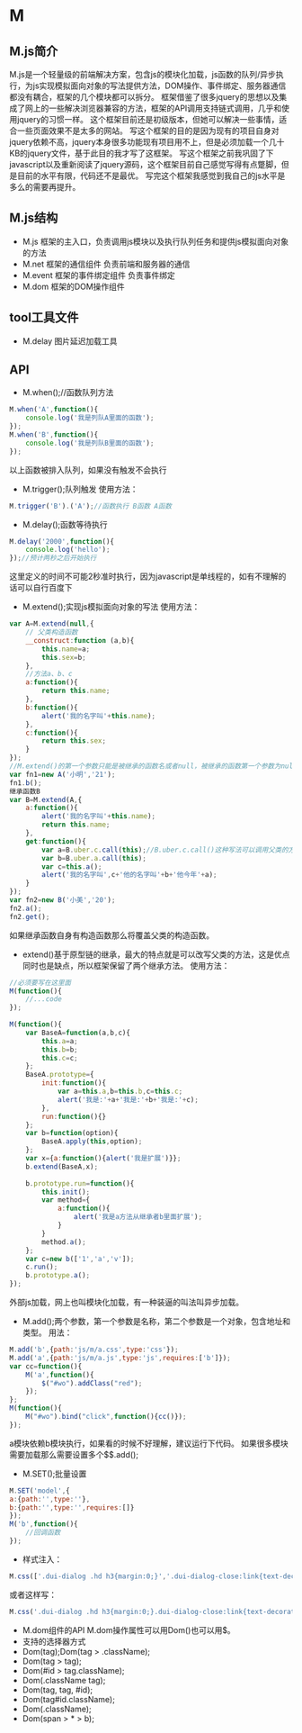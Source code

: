 ﻿M
=
## M.js简介
M.js是一个轻量级的前端解决方案，包含js的模块化加载，js函数的队列/异步执行，为js实现模拟面向对象的写法提供方法，DOM操作、事件绑定、服务器通信都没有耦合，框架的几个模块都可以拆分。
框架借鉴了很多jquery的思想以及集成了网上的一些解决浏览器兼容的方法，框架的API调用支持链式调用，几乎和使用jquery的习惯一样。
这个框架目前还是初级版本，但她可以解决一些事情，适合一些页面效果不是太多的网站。
写这个框架的目的是因为现有的项目自身对jquery依赖不高，jquery本身很多功能现有项目用不上，但是必须加载一个几十KB的jquery文件，基于此目的我才写了这框架。
写这个框架之前我巩固了下javascript以及重新阅读了jquery源码，这个框架目前自己感觉写得有点蹩脚，但是目前的水平有限，代码还不是最优。
写完这个框架我感觉到我自己的js水平是多么的需要再提升。

## M.js结构
- M.js    框架的主入口，负责调用js模块以及执行队列任务和提供js模拟面向对象的方法
- M.net   框架的通信组件 负责前端和服务器的通信
- M.event 框架的事件绑定组件 负责事件绑定
- M.dom   框架的DOM操作组件

## tool工具文件
- M.delay 图片延迟加载工具

## API
- M.when();//函数队列方法
```javascript
M.when('A',function(){
    console.log('我是列队A里面的函数');
});
M.when('B',function(){
    console.log('我是列队B里面的函数');
});
```
以上函数被排入队列，如果没有触发不会执行
- M.trigger();队列触发
使用方法：
```javascript
M.trigger('B').('A');//函数执行 B函数 A函数
```
- M.delay();函数等待执行
```javascript
M.delay('2000',function(){
    console.log('hello');
});//预计两秒之后开始执行
```
这里定义的时间不可能2秒准时执行，因为javascript是单线程的，如有不理解的话可以自行百度下
- M.extend();实现js模拟面向对象的写法
使用方法：
```javascript
var A=M.extend(null,{
    // 父类构造函数
    __construct:function (a,b){
        this.name=a;
        this.sex=b;
    },
    //方法a、b、c
    a:function(){
        return this.name;
    },
    b:function(){
        alert('我的名字叫'+this.name);
    },
    c:function(){
        return this.sex;
    }
});
//M.extend()的第一个参数只能是被继承的函数名或者null，被继承的函数第一个参数为null。第二个参数为对象，里面包含需要的方法和一个构造函数。
var fn1=new A('小明','21');
fn1.b();
继承函数B
var B=M.extend(A,{
    a:function(){
        alert('我的名字叫'+this.name);
        return this.name;
    },
    get:function(){
        var a=B.uber.c.call(this);//B.uber.c.call()这种写法可以调用父类的方法为子类所用
        var b=B.uber.a.call(this);
        var c=this.a();
        alert('我的名字叫',c+'他的名字叫'+b+'他今年'+a);
    }
});
var fn2=new B('小美','20');
fn2.a();
fn2.get();
```
如果继承函数自身有构造函数那么将覆盖父类的构造函数。
- extend()基于原型链的继承，最大的特点就是可以改写父类的方法，这是优点同时也是缺点，所以框架保留了两个继承方法。
使用方法：
```javascript
//必须要写在这里面
M(function(){
    //...code
});
 
M(function(){
    var BaseA=function(a,b,c){
        this.a=a;
        this.b=b;
        this.c=c;
    };
    BaseA.prototype={
        init:function(){
            var a=this.a,b=this.b,c=this.c;
            alert('我是:'+a+'我是:'+b+'我是:'+c);
        },
        run:function(){}
    };
    var b=function(option){
        BaseA.apply(this,option);
    };
    var x={a:function(){alert('我是扩展')}};
    b.extend(BaseA,x);
 
    b.prototype.run=function(){
        this.init();
        var method={
            a:function(){
                alert('我是a方法从继承者b里面扩展');
            }
        }
        method.a();
    };
    var c=new b(['1','a','v']);
    c.run();
    b.prototype.a();
});
```
外部js加载，网上也叫模块化加载，有一种装逼的叫法叫异步加载。
- M.add();两个参数，第一个参数是名称，第二个参数是一个对象，包含地址和类型。
用法：
```javascript
M.add('b',{path:'js/m/a.css',type:'css'});
M.add('a',{path:'js/m/a.js',type:'js',requires:['b']});
var cc=function(){
    M('a',function(){
        $("#wo").addClass("red");
    });
};
M(function(){
    M("#wo").bind("click",function(){cc()});
});
```
a模块依赖b模块执行，如果看的时候不好理解，建议运行下代码。
如果很多模块需要加载那么需要设置多个$$.add();
- M.SET();批量设置
```javascript
M.SET('model',{
a:{path:'',type:''},
b:{path:'',type:'',requires:[]}
});
M('b',function(){
    //回调函数
});
```
- 样式注入：
```javascript
M.css(['.dui-dialog .hd h3{margin:0;}','.dui-dialog-close:link{text-decoration:none;}'].join('n'));
```
或者这样写：
```javascript
M.css('.dui-dialog .hd h3{margin:0;}.dui-dialog-close:link{text-decoration:none;}');
```
- M.dom组件的API
M.dom操作属性可以用Dom()也可以用$。
- 支持的选择器方式
- Dom(tag);Dom(tag > .className);
- Dom(tag > tag);
- Dom(#id > tag.className);
- Dom(.className tag);
- Dom(tag, tag, #id);
- Dom(tag#id.className);
- Dom(.className);
- Dom(span > * > b);